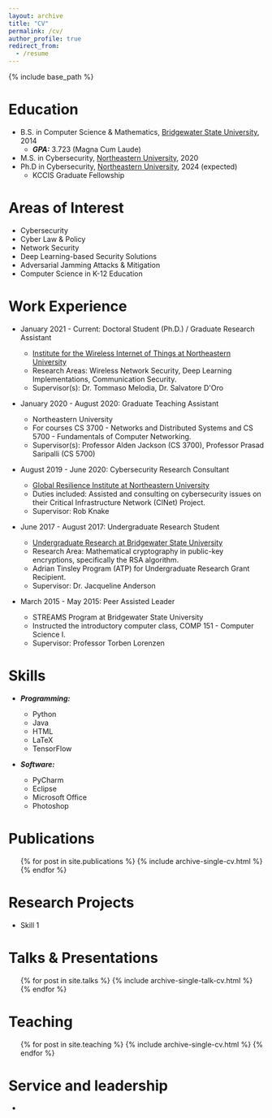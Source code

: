 ```yaml
---
layout: archive
title: "CV"
permalink: /cv/
author_profile: true
redirect_from:
  - /resume
---
```


{% include base_path %}

Education
======
* B.S. in Computer Science & Mathematics, <a href="https://www.bridgew.edu/" target="_blank">Bridgewater State University</a>, 2014
  * **_GPA:_** 3.723 (Magna Cum Laude)
* M.S. in Cybersecurity, <a href="https://www.northeastern.edu/" target="_blank">Northeastern University</a>, 2020
* Ph.D in Cybersecurity, <a href="https://www.northeastern.edu/" target="_blank">Northeastern University</a>, 2024 (expected)
  * KCCIS Graduate Fellowship

Areas of Interest
======
* Cybersecurity
* Cyber Law & Policy
* Network Security
* Deep Learning-based Security Solutions
* Adversarial Jamming Attacks & Mitigation
* Computer Science in K-12 Education

Work Experience
======
* January 2021 - Current: Doctoral Student (Ph.D.) / Graduate Research Assistant
  * <a href="https://www.northeastern.edu/wiot/" target="_blank">Institute for the Wireless Internet of Things at Northeastern University</a>
  * Research Areas: Wireless Network Security, Deep Learning Implementations, Communication Security.
  * Supervisor(s): Dr. Tommaso Melodia, Dr. Salvatore D'Oro

* January 2020 - August 2020: Graduate Teaching Assistant
  * Northeastern University
  * For courses CS 3700 - Networks and Distributed Systems and CS 5700 - Fundamentals of Computer Networking.
  * Supervisor(s): Professor Alden Jackson (CS 3700), Professor Prasad Saripalli (CS 5700)

* August 2019 - June 2020: Cybersecurity Research Consultant
  * <a href="https://globalresilience.northeastern.edu/" target="_blank">Global Resilience Institute at Northeastern University</a>
  * Duties included: Assisted and consulting on cybersecurity issues on their Critical Infrastructure Network (CINet) Project.
  * Supervisor: Rob Knake

* June 2017 - August 2017: Undergraduate Research Student
  * <a href="https://www.bridgew.edu/academics/undergraduate-research" target="_blank">Undergraduate Research at Bridgewater State University</a>
  * Research Area: Mathematical cryptography in public-key encryptions, specifically the RSA algorithm.
  * Adrian Tinsley Program (ATP) for Undergraduate Research Grant Recipient.
  * Supervisor: Dr. Jacqueline Anderson

* March 2015 - May 2015: Peer Assisted Leader
  * STREAMS Program at Bridgewater State University
  * Instructed the introductory computer class, COMP 151 - Computer Science I.
  * Supervisor: Professor Torben Lorenzen

Skills
======
* **_Programming:_**
  * Python
  * Java
  * HTML
  * LaTeX
  * TensorFlow

* **_Software:_**
  * PyCharm
  * Eclipse
  * Microsoft Office
  * Photoshop

Publications
======
  <ul>{% for post in site.publications %}
    {% include archive-single-cv.html %}
  {% endfor %}</ul>
  
Research Projects
======
* Skill 1
  
Talks & Presentations
======
  <ul>{% for post in site.talks %}
    {% include archive-single-talk-cv.html %}
  {% endfor %}</ul>
  
Teaching
======
  <ul>{% for post in site.teaching %}
    {% include archive-single-cv.html %}
  {% endfor %}</ul>
  
Service and leadership
======
* 
